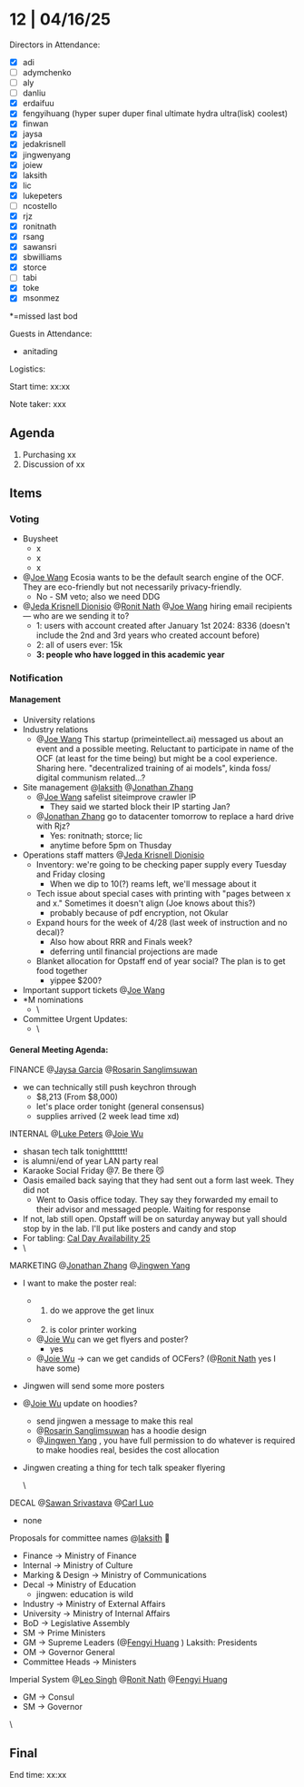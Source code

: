 # 12 | 04/16/25

Directors in Attendance:

- [x] adi
- [ ] adymchenko
- [ ] aly
- [ ] danliu
- [x] erdaifuu
- [x] fengyihuang (hyper super duper final ultimate hydra ultra(lisk) coolest)
- [x] finwan
- [x] jaysa
- [x] jedakrisnell
- [x] jingwenyang
- [x] joiew
- [x] laksith
- [x] lic
- [x] lukepeters
- [ ] ncostello
- [x] rjz
- [x] ronitnath
- [x] rsang
- [x] sawansri
- [x] sbwilliams
- [x] storce
- [ ] tabi
- [x] toke
- [x] msonmez

\*=missed last bod


Guests in Attendance:

* anitading


Logistics:

Start time: xx:xx

Note taker: xxx


## Agenda


1. Purchasing xx
2. Discussion of xx

## Items

### Voting

* Buysheet
  * x
  * x
  * x
* @[Joe Wang](mention://f3fa3945-b1dc-417a-998a-9ede106fa93a/user/1a1d0b3d-5bce-4118-8989-97ba13a51718) Ecosia wants to be the default search engine of the OCF. They are eco-friendly but not necessarily privacy-friendly.
  * No - SM veto; also we need DDG
* @[Jeda Krisnell Dionisio](mention://b3568258-3357-4400-9a89-b5f4ff7945fb/user/3de702d3-cb3d-4c92-930c-0ad68ba7c179) @[Ronit Nath](mention://4c67dfc4-305c-463b-9d8a-8489becd3649/user/573d3ae0-0a07-49c3-8057-835a3a496e76) @[Joe Wang](mention://11757c37-d8c8-43a4-9536-b16b3f734ee9/user/1a1d0b3d-5bce-4118-8989-97ba13a51718) hiring email recipients — who are we sending it to?
  * 1: users with account created after January 1st 2024: 8336 (doesn't include the 2nd and 3rd years who created account before)
  * 2: all of users ever: 15k
  * **3: people who have logged in this academic year**


### Notification

#### Management

* University relations
* Industry relations
  * @[Joe Wang](mention://1055fe44-b460-4fc9-ac23-5d9b59d1fd72/user/1a1d0b3d-5bce-4118-8989-97ba13a51718) This startup (primeintellect.ai) messaged us about an event and a possible meeting. Reluctant to participate in name of the OCF (at least for the time being) but might be a cool experience. Sharing here. "decentralized training of ai models", kinda foss/ digital communism related…?
* Site management @[laksith](mention://32c2dfe1-dee9-4345-a225-a9d8b177b49d/user/249c7837-8583-4058-9ec0-846430a6bb03) @[Jonathan Zhang](mention://ec501fd1-3da1-4d4c-be54-6501ce64b465/user/ff1b1d88-bb95-4b99-ae38-ff52f109d546)
  * @[Joe Wang](mention://48d4895b-1861-4acf-b320-9e16ff54904b/user/1a1d0b3d-5bce-4118-8989-97ba13a51718)  safelist siteimprove crawler IP
    * They said we started block their IP starting Jan?
  * @[Jonathan Zhang](mention://b9ecc741-4cf2-4783-8eae-3d6c1245befe/user/ff1b1d88-bb95-4b99-ae38-ff52f109d546) go to datacenter tomorrow to replace a hard drive with Rjz?
    * Yes: ronitnath; storce; lic
    * anytime before 5pm on Thusday
* Operations staff matters @[Jeda Krisnell Dionisio](mention://3ebc807b-4d0b-40a0-b63e-56065af74c0d/user/3de702d3-cb3d-4c92-930c-0ad68ba7c179)
  * Inventory: we're going to be checking paper supply every Tuesday and Friday closing
    * When we dip to 10(?) reams left, we'll message about it
  * Tech issue about special cases with printing with "pages between x and x." Sometimes it doesn't align (Joe knows about this?)
    * probably because of pdf encryption, not Okular
  * Expand hours for the week of 4/28 (last week of instruction and no decal)?
    * Also how about RRR and Finals week?
    * deferring until financial projections are made
  * Blanket allocation for Opstaff end of year social? The plan is to get food together
    * yippee $200?
* Important support tickets @[Joe Wang](mention://d06933c3-1eed-4f52-ab93-6d20c795abed/user/1a1d0b3d-5bce-4118-8989-97ba13a51718)
* \*M nominations
  * \
* Committee Urgent Updates:
  * \


#### General Meeting Agenda:

FINANCE @[Jaysa Garcia](mention://88146bb2-1f65-4bd5-a1f5-d0b81065fdf4/user/b28be420-7f9a-492b-9847-d8d85dbc94dc) @[Rosarin Sanglimsuwan](mention://192ee087-7d1f-4375-bb5c-8b79b255fc39/user/9d8cf118-0db6-46bc-b6d4-d3df3044ec26)

* we can technically still push keychron through
  * $8,213 (From $8,000)
  * let's place order tonight (general consensus)
  * supplies arrived (2 week lead time xd)


INTERNAL @[Luke Peters](mention://aa33b5cb-561a-46a6-ab12-d08d7abd8b5a/user/8b46f1ab-93e9-4cfd-bc37-87f096167fe5) @[Joie Wu](mention://c70774ad-bd64-4409-952f-0333d12609f9/user/1002ea40-0605-48f2-b19a-a71d220d7127)

* shasan tech talk tonightttttt!
* is alumni/end of year LAN party real
* Karaoke Social Friday @7. Be there :smirk_cat:
* Oasis emailed back saying that they had sent out a form last week. They did not
  * Went to Oasis office today. They say they forwarded my email to their advisor and messaged people. Waiting for response
* If not, lab still open. Opstaff will be on saturday anyway but yall should stop by in the lab. I'll put like posters and candy and stop
* For tabling: [Cal Day Availability 25](./12%20%7C%2004%252F16%252F25/Cal%20Day%20Availability%2025.md)
* \


MARKETING @[Jonathan Zhang](mention://5a1945c2-541e-4272-be0e-6e16ea42ce08/user/ff1b1d88-bb95-4b99-ae38-ff52f109d546) @[Jingwen Yang](mention://0cd69bbc-f5b7-41aa-8ec3-2af15fce434b/user/66771ede-14b7-4692-8b6e-ff5b0441d126)

* I want to make the poster real:
  * 1. do we approve the get linux
  * 2. is color printer working
  * @[Joie Wu](mention://ba4554ea-ae7f-461b-bd21-b0557c5e062d/user/1002ea40-0605-48f2-b19a-a71d220d7127) can we get flyers and poster?
    * yes
  * @[Joie Wu](mention://cd30628b-be74-4522-b603-941f8a27a8ed/user/1002ea40-0605-48f2-b19a-a71d220d7127) → can we get candids of OCFers? (@[Ronit Nath](mention://6fdd9b10-9700-4bdf-9a25-369d3691bef5/user/573d3ae0-0a07-49c3-8057-835a3a496e76) yes I have some)
* Jingwen will send some more posters
* @[Joie Wu](mention://d720fc17-7604-4f4d-8b37-8080418c157f/user/1002ea40-0605-48f2-b19a-a71d220d7127) update on hoodies?
  * send jingwen a message to make this real
  * @[Rosarin Sanglimsuwan](mention://f4bb91f1-8659-4198-9d95-98e7d52f4358/user/9d8cf118-0db6-46bc-b6d4-d3df3044ec26) has a hoodie design
  * @[Jingwen Yang](mention://e29e7988-a710-4143-9528-ed92769c07bc/user/66771ede-14b7-4692-8b6e-ff5b0441d126) , you have full permission to do whatever is required to make hoodies real, besides the cost allocation
* Jingwen creating a thing for tech talk speaker flyering

  \


DECAL @[Sawan Srivastava](mention://9ebc2946-1e08-4936-b4da-cce699634bcd/user/959bf67a-9c60-4e3f-9182-e3df0444f533) @[Carl Luo](mention://4ea0a5cd-e78e-4447-a61d-49f3797c4e4e/user/b0d29392-8703-483b-9120-407bd1b86089)

* none


Proposals for committee names @[laksith](mention://ae57e4c1-e03e-431d-9705-85957a62600e/user/249c7837-8583-4058-9ec0-846430a6bb03) :100:

* Finance → Ministry of Finance
* Internal → Ministry of Culture
* Marking & Design → Ministry of Communications
* Decal → Ministry of Education
  * jingwen: education is wild
* Industry → Ministry of External Affairs
* University → Ministry of Internal Affairs
* BoD → Legislative Assembly
* SM → Prime Ministers
* GM → Supreme Leaders (@[Fengyi Huang](mention://f4bb13c2-1af2-4e92-a42a-476db41ff006/user/f25c072b-330a-4a54-9278-c5e3606b69c6) ) Laksith: Presidents
* OM → Governor General
* Committee Heads → Ministers


Imperial System @[Leo Singh](mention://6fe54edd-cd5a-4d4e-916f-ff4a93e00a72/user/f303fbcb-cdb8-448b-8b19-b46a412e4f20) @[Ronit Nath](mention://367d393f-ca99-4224-ae94-1d7b57315b78/user/573d3ae0-0a07-49c3-8057-835a3a496e76) @[Fengyi Huang](mention://77116444-aec7-4acf-9922-3dd8e5462d54/user/f25c072b-330a-4a54-9278-c5e3606b69c6)

* GM → Consul
* SM → Governor


\

## Final

End time: xx:xx
